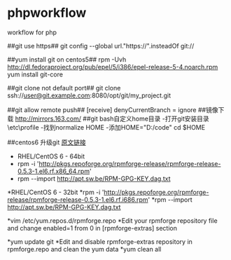 phpworkflow
===========

workflow for php

##git use https##
git config --global url."https://".insteadOf git://

##yum install git on centos5##
rpm -Uvh http://dl.fedoraproject.org/pub/epel/5/i386/epel-release-5-4.noarch.rpm
yum install git-core

##git clone not default port##
git clone ssh://user@git.example.com:8080/opt/git/my_project.git

##git allow remote push##
    [receive]
        denyCurrentBranch = ignore
##镜像下载
    http://mirrors.163.com/
##git bash自定义home目录
    -打开git安装目录\etc\profile
    -找到normalize HOME
    -添加HOME="D:/code"  cd $HOME

##centos6 升级git
    [原文链接](http://tecadmin.net/how-to-upgrade-git-version-1-7-10-on-centos-6/)
 * RHEL/CentOS 6 - 64bit
 * rpm -i 'http://pkgs.repoforge.org/rpmforge-release/rpmforge-release-0.5.3-1.el6.rf.x86_64.rpm'
 * rpm --import http://apt.sw.be/RPM-GPG-KEY.dag.txt

 *RHEL/CentOS 6 - 32bit
 *rpm -i 'http://pkgs.repoforge.org/rpmforge-release/rpmforge-release-0.5.3-1.el6.rf.i686.rpm'
 *rpm --import http://apt.sw.be/RPM-GPG-KEY.dag.txt


 *vim /etc/yum.repos.d/rpmforge.repo
 *Edit your rpmforge repository file and change enabled=1 from 0 in [rpmforge-extras] section

 *yum update git
 *Edit and disable rpmforge-extras repository in rpmforge.repo and clean the yum data
 *yum clean all


